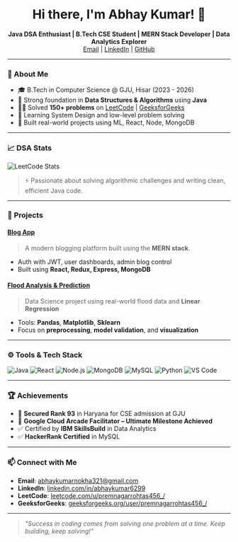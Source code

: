 <h1 align="center">Hi there, I'm Abhay Kumar! 👋</h1>

<p align="center">
  <b>Java DSA Enthusiast | B.Tech CSE Student | MERN Stack Developer | Data Analytics Explorer</b><br>
  <a href="mailto:abhaykumarnokha321@gmail.com">Email</a> |
  <a href="https://www.linkedin.com/in/abhaykumar6299">LinkedIn</a> |
  <a href="https://github.com/yourusername">GitHub</a>
</p>

---

### 🚀 About Me

- 🎓 B.Tech in Computer Science @ GJU, Hisar (2023 - 2026)  
- 🧠 Strong foundation in **Data Structures & Algorithms** using **Java**
- 👨‍💻 Solved **150+ problems** on [LeetCode](https://leetcode.com/u/premnagarrohtas456_/)&nbsp;|&nbsp;[GeeksforGeeks](https://www.geeksforgeeks.org/user/premnagarrohtas456_/)
- 🌱 Learning System Design and low-level problem solving
- 🧪 Built real-world projects using ML, React, Node, MongoDB

---

### 📈 DSA Stats

![LeetCode Stats](https://leetcard.jacoblin.cool/premnagarrohtas456_?ext=heatmap&theme=dark)

> ⚡ Passionate about solving algorithmic challenges and writing clean, efficient Java code.

---

### 💼 Projects

#### [Blog App](https://github.com/yourusername/blog-app)
> A modern blogging platform built using the **MERN stack**.

- Auth with JWT, user dashboards, admin blog control
- Built using **React, Redux, Express, MongoDB**

#### [Flood Analysis & Prediction](https://github.com/yourusername/flood-prediction)
> Data Science project using real-world flood data and **Linear Regression**

- Tools: **Pandas**, **Matplotlib**, **Sklearn**
- Focus on **preprocessing**, **model validation**, and **visualization**

---

### ⚙️ Tools & Tech Stack

![Java](https://img.shields.io/badge/Java-ED8B00?style=for-the-badge&logo=java&logoColor=white)
![React](https://img.shields.io/badge/React-61DAFB?style=for-the-badge&logo=react&logoColor=black)
![Node.js](https://img.shields.io/badge/Node.js-3C873A?style=for-the-badge&logo=node.js&logoColor=white)
![MongoDB](https://img.shields.io/badge/MongoDB-4EA94B?style=for-the-badge&logo=mongodb&logoColor=white)
![MySQL](https://img.shields.io/badge/MySQL-00758F?style=for-the-badge&logo=mysql&logoColor=white)
![Python](https://img.shields.io/badge/Python-FFD43B?style=for-the-badge&logo=python&logoColor=blue)
![VS Code](https://img.shields.io/badge/VSCode-007ACC?style=for-the-badge&logo=visual-studio-code&logoColor=white)

---

### 🏆 Achievements

- 🥇 **Secured Rank 93** in Haryana for CSE admission at GJU
- 🚀 **Google Cloud Arcade Facilitator – Ultimate Milestone Achieved**
- ✅ Certified by **IBM SkillsBuild** in Data Analytics
- ✅ **HackerRank Certified** in MySQL

---

### 📫 Connect with Me

- **Email**: abhaykumarnokha321@gmail.com  
- **LinkedIn**: [linkedin.com/in/abhaykumar6299](https://www.linkedin.com/in/abhaykumar6299)  
- **LeetCode**: [leetcode.com/u/premnagarrohtas456_/](https://leetcode.com/u/premnagarrohtas456_/)
- **GeeksforGeeks**: [geeksforgeeks.org/user/premnagarrohtas456_/](https://www.geeksforgeeks.org/user/premnagarrohtas456_/)

---

> *"Success in coding comes from solving one problem at a time. Keep building, keep solving!"*
